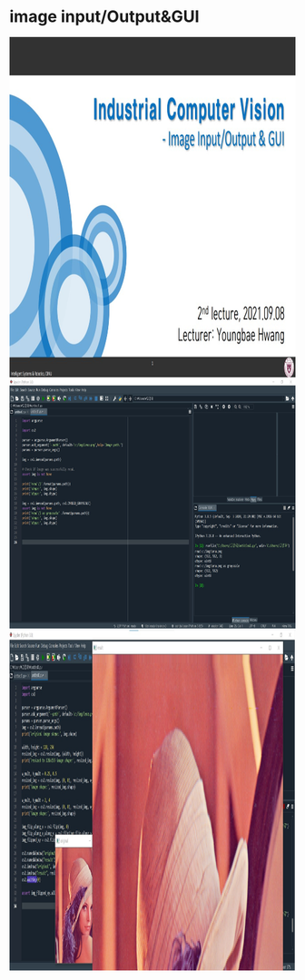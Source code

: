 # **image input/Output&GUI** 

<img src="./image input output.jpg"  width="800" height="600">
<img src="./실습1.jpg"  width="680" height=440">
<img src="./실습 2.jpg"  width="800" height="600">
</p>


